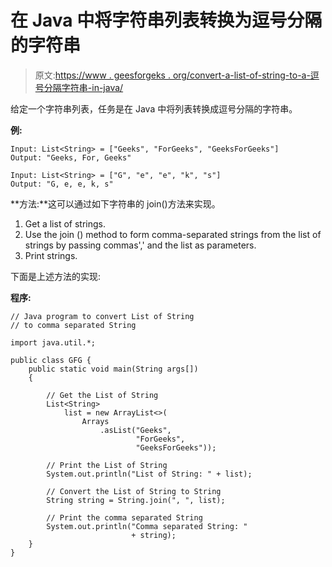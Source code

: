# 在 Java 中将字符串列表转换为逗号分隔的字符串

> 原文:[https://www . geesforgeks . org/convert-a-list-of-string-to-a-逗号分隔字符串-in-java/](https://www.geeksforgeeks.org/convert-a-list-of-string-to-a-comma-separated-string-in-java/)

给定一个字符串列表，任务是在 Java 中将列表转换成逗号分隔的字符串。

**例:**

```
Input: List<String> = ["Geeks", "ForGeeks", "GeeksForGeeks"]
Output: "Geeks, For, Geeks"

Input: List<String> = ["G", "e", "e", "k", "s"]
Output: "G, e, e, k, s"

```

**方法:**这可以通过如下字符串的 join()方法来实现。

1.  Get a list of strings.
2.  Use the join () method to form comma-separated strings from the list of strings by passing commas',' and the list as parameters.
3.  Print strings.

下面是上述方法的实现:

**程序:**

```
// Java program to convert List of String
// to comma separated String

import java.util.*;

public class GFG {
    public static void main(String args[])
    {

        // Get the List of String
        List<String>
            list = new ArrayList<>(
                Arrays
                    .asList("Geeks",
                            "ForGeeks",
                            "GeeksForGeeks"));

        // Print the List of String
        System.out.println("List of String: " + list);

        // Convert the List of String to String
        String string = String.join(", ", list);

        // Print the comma separated String
        System.out.println("Comma separated String: "
                           + string);
    }
}
```